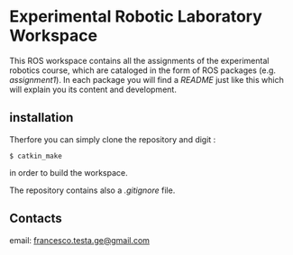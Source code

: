 # Experimental Robotic Laboratory Workspace
This ROS workspace contains all the assignments of the experimental robotics course, which are cataloged in the form of ROS packages (e.g. _assignment1_). In each package you will find a _README_ just like this which will explain you its content and development.
## installation 
Therfore you can simply clone the repository and digit :
```
$ catkin_make
```
in order to build the workspace.

The repository contains also a _.gitignore_ file.
## Contacts
email: francesco.testa.ge@gmail.com

